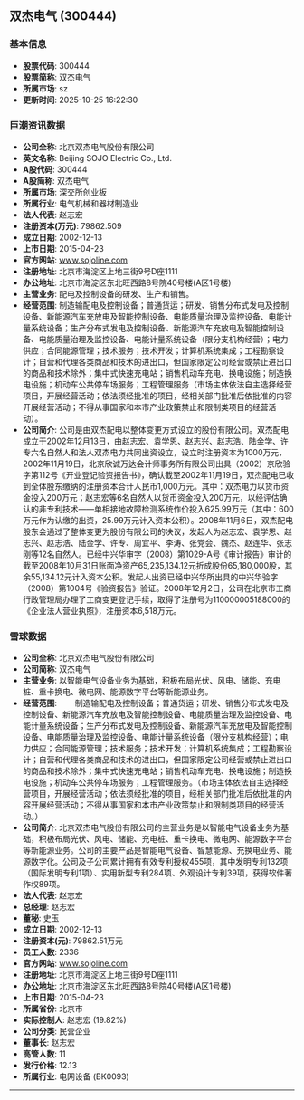 ## 双杰电气 (300444)

### 基本信息

- **股票代码**: 300444
- **股票简称**: 双杰电气
- **所属市场**: sz
- **更新时间**: 2025-10-25 16:22:30

### 巨潮资讯数据

- **公司全称**: 北京双杰电气股份有限公司
- **英文名称**: Beijing SOJO Electric Co., Ltd.
- **A股代码**: 300444
- **A股简称**: 双杰电气
- **所属市场**: 深交所创业板
- **所属行业**: 电气机械和器材制造业
- **法人代表**: 赵志宏
- **注册资本(万元)**: 79862.509
- **成立日期**: 2002-12-13
- **上市日期**: 2015-04-23
- **官方网站**: www.sojoline.com
- **注册地址**: 北京市海淀区上地三街9号D座1111
- **办公地址**: 北京市海淀区东北旺西路8号院40号楼(A区1号楼)
- **主营业务**: 配电及控制设备的研发、生产和销售。
- **经营范围**: 制造输配电及控制设备；普通货运；研发、销售分布式发电及控制设备、新能源汽车充放电及智能控制设备、电能质量治理及监控设备、电能计量系统设备；生产分布式发电及控制设备、新能源汽车充放电及智能控制设备、电能质量治理及监控设备、电能计量系统设备（限分支机构经营）；电力供应；合同能源管理；技术服务；技术开发；计算机系统集成；工程勘察设计；自营和代理各类商品和技术的进出口，但国家限定公司经营或禁止进出口的商品和技术除外；集中式快速充电站；销售机动车充电、换电设施；制造换电设施；机动车公共停车场服务；工程管理服务（市场主体依法自主选择经营项目，开展经营活动；依法须经批准的项目，经相关部门批准后依批准的内容开展经营活动；不得从事国家和本市产业政策禁止和限制类项目的经营活动）。
- **公司简介**: 公司是由双杰配电以整体变更方式设立的股份有限公司。双杰配电成立于2002年12月13日，由赵志宏、袁学恩、赵志兴、赵志浩、陆金学、许专六名自然人和法人双杰电力共同出资设立，设立时注册资本为1000万元，2002年11月19日，北京欣诚万达会计师事务所有限公司出具（2002）京欣验字第112号《开业登记验资报告书》，确认截至2002年11月19日，双杰配电已收到全体股东缴纳的注册资本合计人民币1,000万元。其中：双杰电力以货币资金投入200万元；赵志宏等6名自然人以货币资金投入200万元，以经评估确认的非专利技术——单相接地故障检测系统作价投入625.99万元（其中：600万元作为认缴的出资，25.99万元计入资本公积）。2008年11月6日，双杰配电股东会通过了整体变更为股份有限公司的决议，发起人为赵志宏、袁学恩、赵志兴、赵志浩、陆金学、许专、周宜平、李涛、张党会、魏杰、赵连华、张志刚等12名自然人。已经中兴华审字（2008）第1029-A号《审计报告》审计的截至2008年10月31日账面净资产65,235,134.12元折成股份65,180,000股，其余55,134.12元计入资本公积。发起人出资已经中兴华所出具的中兴华验字（2008）第1004号《验资报告》验证。2008年12月2日，公司在北京市工商行政管理局办理了工商变更登记手续，取得了注册号为110000005188000的《企业法人营业执照》，注册资本6,518万元。

### 雪球数据

- **公司全称**: 北京双杰电气股份有限公司
- **公司简称**: 双杰电气
- **主营业务**: 以智能电气设备业务为基础，积极布局光伏、风电、储能、充电桩、重卡换电、微电网、能源数字平台等新能源业务。
- **经营范围**: 　　制造输配电及控制设备；普通货运；研发、销售分布式发电及控制设备、新能源汽车充放电及智能控制设备、电能质量治理及监控设备、电能计量系统设备；生产分布式发电及控制设备、新能源汽车充放电及智能控制设备、电能质量治理及监控设备、电能计量系统设备（限分支机构经营）；电力供应；合同能源管理；技术服务；技术开发；计算机系统集成；工程勘察设计；自营和代理各类商品和技术的进出口，但国家限定公司经营或禁止进出口的商品和技术除外；集中式快速充电站；销售机动车充电、换电设施；制造换电设施；机动车公共停车场服务；工程管理服务。（市场主体依法自主选择经营项目，开展经营活动；依法须经批准的项目，经相关部门批准后依批准的内容开展经营活动；不得从事国家和本市产业政策禁止和限制类项目的经营活动。）
- **公司简介**: 北京双杰电气股份有限公司的主营业务是以智能电气设备业务为基础，积极布局光伏、风电、储能、充电桩、重卡换电、微电网、能源数字平台等新能源业务。公司的主要产品是智能电气设备、智慧能源、充换电业务、能源数字化。公司及子公司累计拥有有效专利授权455项，其中发明专利132项（国际发明专利1项）、实用新型专利284项、外观设计专利39项，获得软件著作权89项。
- **法人代表**: 赵志宏
- **总经理**: 赵志宏
- **董秘**: 史玉
- **成立日期**: 2002-12-13
- **注册资本(元)**: 79862.51万元
- **员工人数**: 2336
- **官方网站**: www.sojoline.com
- **注册地址**: 北京市海淀区上地三街9号D座1111
- **办公地址**: 北京市海淀区东北旺西路8号院40号楼(A区1号楼)
- **上市日期**: 2015-04-23
- **所属省份**: 北京市
- **实际控制人**: 赵志宏 (19.82%)
- **公司分类**: 民营企业
- **董事长**: 赵志宏
- **高管人数**: 11
- **发行价格**: 12.13
- **所属行业**: 电网设备 (BK0093)

---